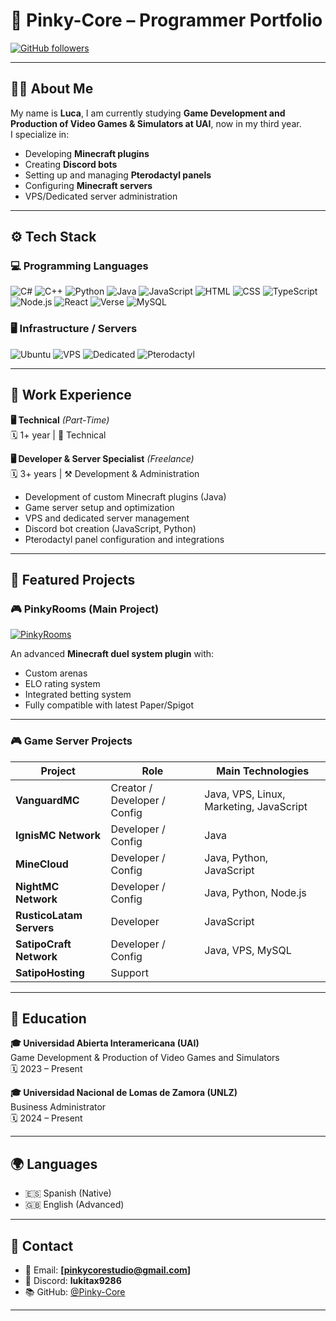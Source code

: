 # 🌟 Pinky-Core – Programmer Portfolio

[![GitHub followers](https://img.shields.io/github/followers/Pinky-Core?style=social)](https://github.com/Pinky-Core)

---

## 🧑‍💻 About Me

My name is **Luca**, I am currently studying **Game Development and Production of Video Games & Simulators at UAI**, now in my third year.  
I specialize in:

- Developing **Minecraft plugins**
- Creating **Discord bots**
- Setting up and managing **Pterodactyl panels**
- Configuring **Minecraft servers**
- VPS/Dedicated server administration

---

## ⚙️ Tech Stack

### 💻 Programming Languages
![C#](https://img.shields.io/badge/C%23-239120?style=for-the-badge&logo=csharp)
![C++](https://img.shields.io/badge/C++-00599C?style=for-the-badge&logo=cplusplus)
![Python](https://img.shields.io/badge/Python-3776AB?style=for-the-badge&logo=python)
![Java](https://img.shields.io/badge/Java-ED8B00?style=for-the-badge&logo=java)
![JavaScript](https://img.shields.io/badge/JavaScript-F7DF1E?style=for-the-badge&logo=javascript&logoColor=black)
![HTML](https://img.shields.io/badge/HTML5-E34F26?style=for-the-badge&logo=html5&logoColor=white)
![CSS](https://img.shields.io/badge/CSS3-1572B6?style=for-the-badge&logo=css3&logoColor=white)
![TypeScript](https://img.shields.io/badge/TypeScript-007ACC?style=for-the-badge&logo=typescript)
![Node.js](https://img.shields.io/badge/Node.js-339933?style=for-the-badge&logo=node.js)
![React](https://img.shields.io/badge/React-20232A?style=for-the-badge&logo=react&logoColor=61DAFB)
![Verse](https://img.shields.io/badge/Verse-000000?style=for-the-badge&logo=unrealengine)
![MySQL](https://img.shields.io/badge/MySQL-4479A1?style=for-the-badge&logo=mysql)

### 🖥️ Infrastructure / Servers
![Ubuntu](https://img.shields.io/badge/Ubuntu-E95420?style=for-the-badge&logo=ubuntu)
![VPS](https://img.shields.io/badge/VPS-00A4EF?style=for-the-badge&logo=azure-devops)
![Dedicated](https://img.shields.io/badge/Dedicated%20Servers-006400?style=for-the-badge)
![Pterodactyl](https://img.shields.io/badge/Pterodactyl-4A90E2?style=for-the-badge&logo=pterodactyl)

---

## 💼 Work Experience
**🖥️ Technical** *(Part-Time)*  
🗓️ 1+ year | 🔩 Technical 

**🖥️ Developer & Server Specialist** *(Freelance)*  
🗓️ 3+ years | ⚒️ Development & Administration  
- Development of custom Minecraft plugins (Java)  
- Game server setup and optimization  
- VPS and dedicated server management  
- Discord bot creation (JavaScript, Python)  
- Pterodactyl panel configuration and integrations  

---

## 🚀 Featured Projects

### 🎮 PinkyRooms (Main Project)
[![PinkyRooms](https://img.shields.io/badge/GitHub-Project-181717?style=for-the-badge&logo=github)](https://github.com/Pinky-Core)

An advanced **Minecraft duel system plugin** with:  
- Custom arenas  
- ELO rating system  
- Integrated betting system  
- Fully compatible with latest Paper/Spigot  

---

### 🎮 Game Server Projects

| Project              | Role                  | Main Technologies              |
|----------------------|-----------------------|--------------------------------|
| **VanguardMC**       | Creator / Developer / Config   | Java, VPS, Linux, Marketing, JavaScript    |
| **IgnisMC Network**       | Developer / Config    | Java    |
| **MineCloud**        | Developer / Config    | Java, Python, JavaScript       |
| **NightMC Network**  | Developer / Config    | Java, Python, Node.js          |
| **RusticoLatam Servers**       | Developer   | JavaScript    |
| **SatipoCraft Network** | Developer / Config | Java, VPS, MySQL               |
| **SatipoHosting**       | Support   |     |

---

## 🏫 Education

**🎓 Universidad Abierta Interamericana (UAI)**  
Game Development & Production of Video Games and Simulators  
🗓️ 2023 – Present  

**🎓 Universidad Nacional de Lomas de Zamora (UNLZ)**  
Business Administrator  
🗓️ 2024 – Present  

---

## 🌍 Languages

- 🇪🇸 Spanish (Native)  
- 🇬🇧 English (Advanced)  

---

## 📢 Contact

- 📧 Email: **[pinkycorestudio@gmail.com]**  
- 🔗 Discord: **lukitax9286**  
- 📚 GitHub: [@Pinky-Core](https://github.com/Pinky-Core)

---

